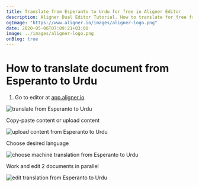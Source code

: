 ```yaml
---
title: Translate from Esperanto to Urdu for free in Aligner Editor
description: Aligner Dual Editor Tutorial. How to translate for free from Esperanto to Urdu. Aligner is multilingual document management platform. 
ogImage: "https://www.aligner.io/images/aligner-logo.png"
date: 2020-05-06T07:09:21+03:00
image: ../images/aligner-logo.png
onBlog: true
---
```


# How to translate document from Esperanto to Urdu

1. Go to editor at [app.aligner.io](https://app.aligner.io "Aligner App web page")

![translate from Esperanto to Urdu](../aligner-blank-editor.png "translate from Esperanto to Urdu")

Copy-paste content or upload content

![upload content from Esperanto to Urdu](../aligner-uploaded-document.png "upload content from Esperanto to Urdu")

Choose desired language

![choose machine translation from Esperanto to Urdu](../aligner-language-dropdown.png "choose machine translation from Esperanto to Urdu")

Work and edit 2 documents in parallel

![edit translation from Esperanto to Urdu](../aligner-double-sitded-editor.png "edit translation from Esperanto to Urdu")

